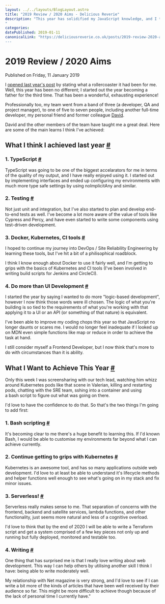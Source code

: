 ```yaml
---
layout: ../../layouts/BlogLayout.astro
title: "2019 Review / 2020 Aims - Delicious Reverie"
description: "This year has solidified my JavaScript knowledge, and I think I have also developed more of the holistic skills around the framework of tools and teams that surround me. But there's still a lot more I need to work on...
"
categories:
datePublished: 2019-01-11
canonicalLink: "https://deliciousreverie.co.uk/posts/2019-review-2020-aims/
---
```

# 2019 Review / 2020 Aims

Published on Friday, 11 January 2019

I [opened last year's post](https://deliciousreverie.co.uk/post/2018-review-2019-aims/) by stating what a rollercoaster it had been for me. Well, this year has been no different; I started out the year becoming a father for the third time. That has been a wonderful, exhausting experience!

Professionally too, my team went from a band of three (a developer, QA and project manager), to one of five to seven people, including another full-time developer, my personal friend and former colleague [David](https://way2adv.com/).

David and the other members of the team have taught me a great deal. Here are some of the main learns I think I've achieved:

## What I think I achieved last year [#](https://deliciousreverie.co.uk/posts/2019-review-2020-aims/#what-i-think-i-achieved-last-year)

### 1\. TypeScript [#](https://deliciousreverie.co.uk/posts/2019-review-2020-aims/#1.-typescript)

TypeScript was going to be one of the biggest accelarators for me in terms of the quality of my output, and I have really enjoyed using it. I started out by implementing interfaces and ended up configuring my environments with much more type safe settings by using noImplicitAny and similar.

### 2\. Testing [#](https://deliciousreverie.co.uk/posts/2019-review-2020-aims/#2.-testing)

Not just unit and integration, but I've also started to plan and develop end-to-end tests as well. I've become a lot more aware of the value of tools like Cypress and Percy, and have even started to write some components using test-driven development.

### 3\. Docker, Kubernetes, CI tools [#](https://deliciousreverie.co.uk/posts/2019-review-2020-aims/#3.-docker-kubernetes-ci-tools)

I hoped to continue my journey into DevOps / Site Reliability Engineering by learning these tools, but I've hit a bit of a philisophical roadblock.

I think I know enough about Docker to use it fairly well, and I'm getting to grips with the basics of Kubernetes and CI tools (I've been involved in writing build scripts for Jenkins and CircleCI).

### 4\. Do more than UI Development [#](https://deliciousreverie.co.uk/posts/2019-review-2020-aims/#4.-do-more-than-ui-development)

I started the year by saying I wanted to do more "logic-based development", however I now think those words were ill chosen. The logic of what you're building is so tied to the requirements of what you're working with that applying it to a UI or an API (or something of that nature) is equivalent.

I've been able to improve my coding chops this year so that JavaScript no longer daunts or scares me. I would no longer feel inadequate if I looked up on MDN even simple functions like map or reduce in order to achieve the task at hand.

I still consider myself a Frontend Developer, but I now think that's more to do with circumstances than it is ability.

## What I Want to Achieve This Year [#](https://deliciousreverie.co.uk/posts/2019-review-2020-aims/#what-i-want-to-achieve-this-year)

Only this week I was screensharing with our tech lead, watching him whizz around Kubernetes pods like that scene in Valerian, killing and restarting pods, chatting with the SRE team, sshing into a container and using a bash script to figure out what was going on there.

I'd love to have the confidence to do that. So that's the two things I'm going to add first:

### 1\. Bash scripting [#](https://deliciousreverie.co.uk/posts/2019-review-2020-aims/#1.-bash-scripting)

It's becoming clear to me there's a huge benefit to learning this. If I'd known Bash, I would be able to customise my environments far beyond what I can achieve currently.

### 2\. Continue getting to grips with Kubernetes [#](https://deliciousreverie.co.uk/posts/2019-review-2020-aims/#2.-continue-getting-to-grips-with-kubernetes)

Kubernetes is an awesome tool, and has so many applications outside web development. I'd love to at least be able to understand it's lifecycle methods and helper functions well enough to see what's going on in my stack and fix minor issues.

### 3\. Serverless! [#](https://deliciousreverie.co.uk/posts/2019-review-2020-aims/#3.-serverless!)

Serverless really makes sense to me. That separation of concerns with the frontend, backend and satellite services, lambda functions, and other functionality, just seems more natural and less of a cognitive overload.

I'd love to think that by the end of 2020 I will be able to write a Terraform script and get a system comprised of a few key pieces not only up and running but fully deployed, monitored and testable too.

### 4\. Writing [#](https://deliciousreverie.co.uk/posts/2019-review-2020-aims/#4.-writing)

One thing that has surprised me is that I really love writing about web development. This way I can help others by utilising another skill I think I have: being able to write moderately well.

My relationship with Net magazine is very strong, and I'd love to see if I can write a bit more of the kinds of articles that have been well received by their audience so far. This might be more difficult to achieve though because of the lack of personal time I currently have."